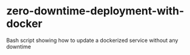 # zero-downtime-deployment-with-docker
Bash script showing how to update a dockerized service without any downtime
